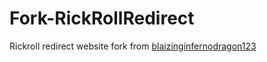 # Fork-RickRollRedirect

Rickroll redirect website fork from [blaizinginfernodragon123](https://github.com/BlaizingInfernoDragon123/rickroll-redirect-website-in-html-and-javascript)

